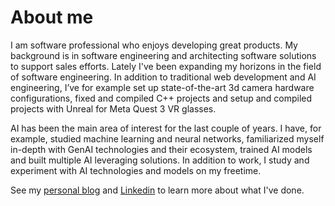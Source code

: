 # About me

I am software professional who enjoys developing great products. My background is in software engineering and architecting software solutions to support sales efforts. Lately I've been expanding my horizons in the field of software engineering. In addition to traditional web development and AI engineering, I’ve for example set up state-of-the-art 3d camera hardware configurations, fixed and compiled C++ projects and setup and compiled projects with Unreal for Meta Quest 3 VR glasses.

AI has been the main area of interest for the last couple of years. I have, for example, studied machine learning and neural networks, familiarized myself in-depth with GenAI technologies and their ecosystem, trained AI models and built multiple AI leveraging solutions. In addition to work, I study and experiment with AI technologies and models on my freetime.

See my [personal blog](https://www.sebastianhemmila.com/) and [Linkedin](https://www.linkedin.com/in/sebastianhemmila/) to learn more about what I've done.
<!--
**SebaSeba/SebaSeba** is a ✨ _special_ ✨ repository because its `README.md` (this file) appears on your GitHub profile.

Here are some ideas to get you started:

- 🔭 I’m currently working on ...
- 🌱 I’m currently learning ...
- 👯 I’m looking to collaborate on ...
- 🤔 I’m looking for help with ...
- 💬 Ask me about ...
- 📫 How to reach me: ...
- 😄 Pronouns: ...
- ⚡ Fun fact: ...
-->

